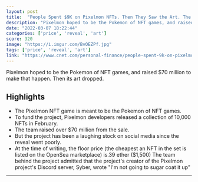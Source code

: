 ```yaml
---
layout: post
title:  "People Spent $9K on Pixelmon NFTs. Then They Saw the Art. The project has been a laughing stock on social media ever since."
description: "Pixelmon hoped to be the Pokemon of NFT games, and raised $70 million to make that happen. Then its art dropped."
date: "2022-03-07 18:22:44"
categories: ['price', 'reveal', 'art']
score: 320
image: "https://i.imgur.com/BvOEZPf.jpg"
tags: ['price', 'reveal', 'art']
link: "https://www.cnet.com/personal-finance/people-spent-9k-on-pixelmon-nfts-then-they-saw-the-art/"
---
```


Pixelmon hoped to be the Pokemon of NFT games, and raised $70 million to make that happen. Then its art dropped.

## Highlights

- The Pixelmon NFT game is meant to be the Pokemon of NFT games.
- To fund the project, Pixelmon developers released a collection of 10,000 NFTs in February.
- The team raised over $70 million from the sale.
- But the project has been a laughing stock on social media since the reveal went poorly.
- At the time of writing, the floor price (the cheapest an NFT in the set is listed on the OpenSea marketplace) is.39 ether ($1,500) The team behind the project admitted that the project's creator of the Pixelmon project's Discord server, Syber, wrote "I'm not going to sugar coat it up"

---
